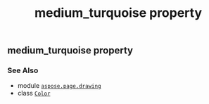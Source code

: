 ﻿---
title: medium_turquoise property
second_title: Aspose.Page for Python via .NET API References
description: 
type: docs
weight: 1040
url: /python-net/aspose.page.drawing/color/medium_turquoise/
is_root: false
---

## medium_turquoise property


### See Also
* module [`aspose.page.drawing`](../../)
* class [`Color`](/page/python-net/aspose.page.drawing/color)
